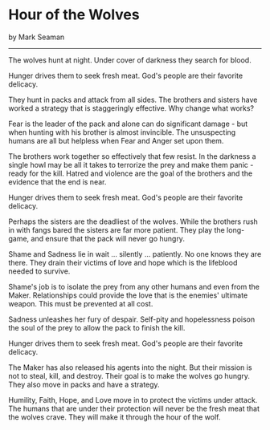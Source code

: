 # Hour of the Wolves

by Mark Seaman

---

The wolves hunt at night.  Under cover of darkness they search for blood.

Hunger drives them to seek fresh meat.   God's people are their favorite
delicacy.

They hunt in packs and attack from all sides. The brothers and sisters have
worked a strategy that is staggeringly effective.  Why change what works?

Fear is the leader of the pack and alone can do significant damage - but when
hunting with his brother is almost invincible. The unsuspecting humans are all
but helpless when Fear and Anger set upon them.

The brothers work together so effectively that few resist. In the darkness a
single howl may be all it takes to terrorize the prey and make them panic -
ready for the kill. Hatred and violence are the goal of the brothers and the
evidence that the end is near.

Hunger drives them to seek fresh meat.   God's people are their favorite
delicacy.

Perhaps the sisters are the deadliest of the wolves.  While the brothers rush in
with fangs bared the sisters are far more patient.  They play the long-game, and
ensure that the pack will never go hungry.

Shame and Sadness lie in wait ... silently ... patiently. No one knows they are
there. They drain their victims of love and hope which is the lifeblood needed
to survive.

Shame's job is to isolate the prey from any other humans and even from the
Maker. Relationships could provide the love that is the enemies' ultimate
weapon.  This must be prevented at all cost.

Sadness unleashes her fury of despair.  Self-pity and hopelessness poison the
soul of the prey to allow the pack to finish the kill.

Hunger drives them to seek fresh meat.   God's people are their favorite
delicacy.

The Maker has also released his agents into the night. But their mission is not
to steal, kill, and destroy.  Their goal is to make the wolves go hungry.  They
also move in packs and have a strategy.

Humility, Faith, Hope, and Love move in to protect the victims under attack. 
The humans that are under their protection will never be the fresh meat that the
wolves crave.  They will make it through the hour of the wolf.


